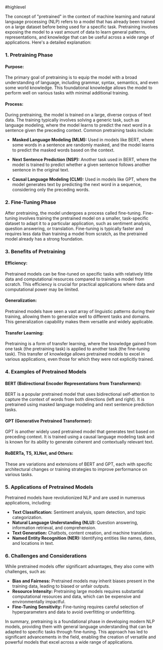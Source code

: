 #highlevel 


The concept of "pretrained" in the context of machine learning and natural language processing (NLP) refers to a model that has already been trained on a large dataset before being used for a specific task. Pretraining involves exposing the model to a vast amount of data to learn general patterns, representations, and knowledge that can be useful across a wide range of applications. Here's a detailed explanation:

### **1. Pretraining Phase**

#### **Purpose:**
The primary goal of pretraining is to equip the model with a broad understanding of language, including grammar, syntax, semantics, and even some world knowledge. This foundational knowledge allows the model to perform well on various tasks with minimal additional training.

#### **Process:**
During pretraining, the model is trained on a large, diverse corpus of text data. The training typically involves solving a generic task, such as language modeling, where the model learns to predict the next word in a sentence given the preceding context. Common pretraining tasks include:

- **Masked Language Modeling (MLM):** Used in models like BERT, where some words in a sentence are randomly masked, and the model learns to predict the masked words based on the context.

- **Next Sentence Prediction (NSP):** Another task used in BERT, where the model is trained to predict whether a given sentence follows another sentence in the original text.

- **Causal Language Modeling (CLM):** Used in models like GPT, where the model generates text by predicting the next word in a sequence, considering only the preceding words.

### **2. Fine-Tuning Phase**

After pretraining, the model undergoes a process called fine-tuning. Fine-tuning involves training the pretrained model on a smaller, task-specific dataset to adapt it to a particular application, such as sentiment analysis, question answering, or translation. Fine-tuning is typically faster and requires less data than training a model from scratch, as the pretrained model already has a strong foundation.

### **3. Benefits of Pretraining**

#### **Efficiency:**
Pretrained models can be fine-tuned on specific tasks with relatively little data and computational resources compared to training a model from scratch. This efficiency is crucial for practical applications where data and computational power may be limited.

#### **Generalization:**
Pretrained models have seen a vast array of linguistic patterns during their training, allowing them to generalize well to different tasks and domains. This generalization capability makes them versatile and widely applicable.

#### **Transfer Learning:**
Pretraining is a form of transfer learning, where the knowledge gained from one task (the pretraining task) is applied to another task (the fine-tuning task). This transfer of knowledge allows pretrained models to excel in various applications, even those for which they were not explicitly trained.

### **4. Examples of Pretrained Models**

#### **BERT (Bidirectional Encoder Representations from Transformers):**
BERT is a popular pretrained model that uses bidirectional self-attention to capture the context of words from both directions (left and right). It is pretrained using masked language modeling and next sentence prediction tasks.

#### **GPT (Generative Pretrained Transformer):**
GPT is another widely used pretrained model that generates text based on preceding context. It is trained using a causal language modeling task and is known for its ability to generate coherent and contextually relevant text.

#### **RoBERTa, T5, XLNet, and Others:**
These are variations and extensions of BERT and GPT, each with specific architectural changes or training strategies to improve performance on various tasks.

### **5. Applications of Pretrained Models**

Pretrained models have revolutionized NLP and are used in numerous applications, including:

- **Text Classification:** Sentiment analysis, spam detection, and topic categorization.
- **Natural Language Understanding (NLU):** Question answering, information retrieval, and comprehension.
- **Text Generation:** Chatbots, content creation, and machine translation.
- **Named Entity Recognition (NER):** Identifying entities like names, dates, and locations in text.

### **6. Challenges and Considerations**

While pretrained models offer significant advantages, they also come with challenges, such as:

- **Bias and Fairness:** Pretrained models may inherit biases present in the training data, leading to biased or unfair outputs.
- **Resource Intensity:** Pretraining large models requires substantial computational resources and data, which can be expensive and environmentally impactful.
- **Fine-Tuning Sensitivity:** Fine-tuning requires careful selection of hyperparameters and data to avoid overfitting or underfitting.

In summary, pretraining is a foundational phase in developing modern NLP models, providing them with general language understanding that can be adapted to specific tasks through fine-tuning. This approach has led to significant advancements in the field, enabling the creation of versatile and powerful models that excel across a wide range of applications.